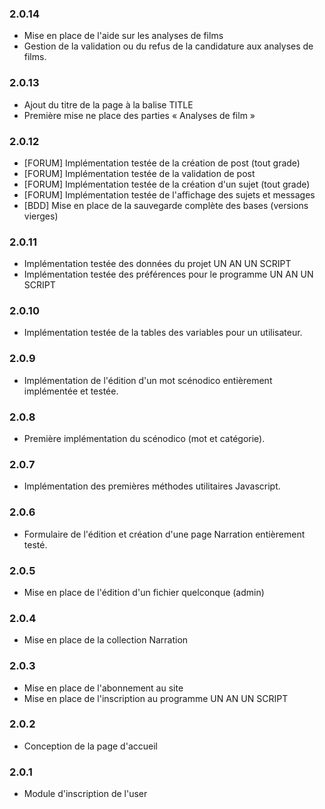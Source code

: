 ### 2.0.14

  * Mise en place de l'aide sur les analyses de films
  * Gestion de la validation ou du refus de la candidature aux analyses de films.

### 2.0.13

  * Ajout du titre de la page à la balise TITLE
  * Première mise ne place des parties « Analyses de film »

### 2.0.12

  * [FORUM] Implémentation testée de la création de post (tout grade)
  * [FORUM] Implémentation testée de la validation de post
  * [FORUM] Implémentation testée de la création d'un sujet (tout grade)
  * [FORUM] Implémentation testée de l'affichage des sujets et messages
  * [BDD] Mise en place de la sauvegarde complète des bases (versions vierges)

### 2.0.11

  * Implémentation testée des données du projet UN AN UN SCRIPT
  * Implémentation testée des préférences pour le programme UN AN UN SCRIPT

### 2.0.10

  * Implémentation testée de la tables des variables pour un utilisateur.

### 2.0.9

  * Implémentation de l'édition d'un mot scénodico entièrement implémentée et testée.

### 2.0.8

  * Première implémentation du scénodico (mot et catégorie).

### 2.0.7

  * Implémentation des premières méthodes utilitaires Javascript.

### 2.0.6

  * Formulaire de l'édition et création d'une page Narration entièrement testé.

### 2.0.5

  * Mise en place de l'édition d'un fichier quelconque (admin)

### 2.0.4

  * Mise en place de la collection Narration

### 2.0.3

  * Mise en place de l'abonnement au site
  * Mise en place de l'inscription au programme UN AN UN SCRIPT

### 2.0.2

  * Conception de la page d'accueil

### 2.0.1

  * Module d'inscription de l'user
